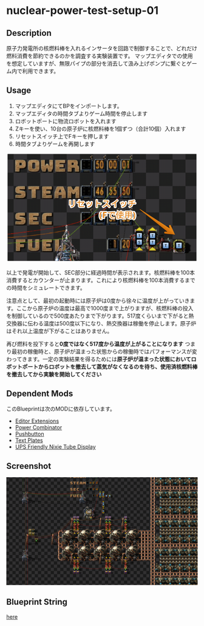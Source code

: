 # nuclear-power-test-setup-01

## Description

原子力発電所の核燃料棒を入れるインサータを回路で制御することで、どれだけ燃料消費を節約できるのかを調査する実験装置です。
マップエディタでの使用を想定していますが、無限パイプの部分を消去して汲み上げポンプに繋ぐとゲーム内で利用できます。

## Usage

1. マップエディタにてBPをインポートします。
2. マップエディタの時間タブよりゲーム時間を停止します
3. ロボットポートに物流ロボットを入れます
4. Zキーを使い、10台の原子炉に核燃料棒を1個ずつ（合計10個）入れます
5. リセットスイッチ上でFキーを押します
6. 時間タブよりゲームを再開します

![リセットスイッチの画像](/images/info/2024-08-21-21-42-39.png)

以上で発電が開始して、SEC部分に経過時間が表示されます。核燃料棒を100本消費するとカウンターが止まります。これにより核燃料棒を100本消費するまでの時間をシミュレートできます。

注意点として、最初の起動時には原子炉は0度から徐々に温度が上がっていきます。ここから原子炉の温度は最高で1000度まで上がりますが、核燃料棒の投入を制御しているので500度あたりまで下がります。517度くらいまで下がると熱交換器に伝わる温度は500度以下になり、熱交換器は稼働を停止します。原子炉はそれ以上温度が下がることはありません。

再び燃料を投下すると**0度ではなく517度から温度が上がることになります**
つまり最初の稼働時と、原子炉が温まった状態からの稼働時ではパフォーマンスが変わってきます。一定の実験結果を得るためには**原子炉が温まった状態においてロボットポートからロボットを撤去して蒸気がなくなるのを待ち、使用済核燃料棒を撤去してから実験を開始してください**

## Dependent Mods

このBlueprintは次のMODに依存しています。

- [Editor Extensions](https://mods.factorio.com/mod/EditorExtensions)
- [Power Combinator](https://mods.factorio.com/mod/power-combinator)
- [Pushbutton](https://mods.factorio.com/mod/pushbutton)
- [Text Plates](https://mods.factorio.com/mod/textplates)
- [UPS Friendly Nixie Tube Display](https://mods.factorio.com/mod/UPSFriendlyNixieTubeDisplay)


## Screenshot
![screenshot.png](screenshot.png)

## Blueprint String

[here](blueprint.txt)

